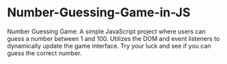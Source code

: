 # Number-Guessing-Game-in-JS
Number Guessing Game: A simple JavaScript project where users can guess a number between 1 and 100. Utilizes the DOM and event listeners to dynamically update the game interface. Try your luck and see if you can guess the correct number.
